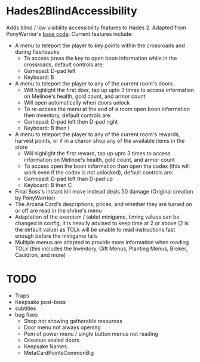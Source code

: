 # Hades2BlindAccessibility
Adds blind / low visibility accessibility features to Hades 2. Adapted from PonyWarrior's [base code](https://github.com/PonyWarrior/Hades2BlindAccessibility). Current features include:
* A menu to teleport the player to key points within the crossroads and during flashbacks
    * To access press the key to open boon information while in the crossroads, default controls are:
    * Gamepad: D-pad left
    * Keyboard: B
* A menu to teleport the player to any of the current room's doors 
    * Will highlight the first door, tap up upto 3 times to access information on Melinoe's health, gold count, and armor count
    * Will open automatically when doors unlock
    * To re-access the menu at the end of a room open boon information then inventory, default controls are:
    * Gamepad: D-pad left then D-pad right
    * Keyboard: B then I
* A menu to teleport the player to any of the current room's rewards, harvest points, or if in a charon shop any of the available items in the store
    * Will highlight the first reward, tap up upto 3 times to access information on Melinoe's health, gold count, and armor count
    * To access open the boon information than open the codex (this will work even if the codex is not unlocked), default controls are:
    * Gamepad: D-pad left than D-pad up
    * Keyboard: B then C
* Final Boss's instant kill move instead deals 50 damage (Original creation by PonyWarrior)
* The Arcana Card's descriptions, prices, and whether they are turned on or off are read in the shrine's menu
* Adaptation of the exorcism / tablet minigame, timing values can be changed in config, it is heavily advised to keep time at 2 or above (2 is the default value) as TOLk will be unable to read instructions fast enough before the minigame fails
* Multiple menus are adapted to provide more information when reading TOLk (this includes the Inventory, Gift Menus, Planting Menus, Broker, Cauldron, and more)

# TODO
* Traps
* Keepsake post-boss
* subtitles
* bug fixes
    * Shop not showing gatherable resources
    * Door menu not always opening
    * Pom of power menu / single button menus not reading
    * Oceanus sealed doors
    * Keepsake Names
    * MetaCardPointsCommonBig